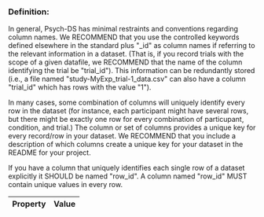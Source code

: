### Definition:

In general, Psych-DS has minimal restraints and conventions regarding column names. 
We RECOMMEND that you use the controlled keywords defined elsewhere in the standard plus "_id"
as column names if referring to the relevant information in a dataset. (That is, if you record trials
with the scope of a given datafile, we RECOMMEND that the name of the column identifying the trial
be "trial_id"). This information can be redundantly stored (i.e., a file named "study-MyExp_trial-1_data.csv"
can also have a column "trial_id" which has rows with the value "1").

In many cases, some combination of columns will uniquely identify every row in the dataset (for instance,
each participant might have several rows, but there might be exactly one row for every combination of 
particupant, condition, and trial.) The column or set of columns provides a unique key for every record/row in
your dataset. We RECOMMEND that you include a description of which columns create a unique key for your dataset
in the README for your project.

If you have a column that uniquely identifies each single row of a dataset explicitly it SHOULD be named
"row_id". A column named "row_id" MUST contain unique values in every row.


| Property | Value |
|----------|--------|
